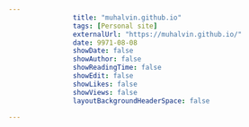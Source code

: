 ---
                title: "muhalvin.github.io"
                tags: [Personal site]
                externalUrl: "https://muhalvin.github.io/"
                date: 9971-08-08
                showDate: false
                showAuthor: false
                showReadingTime: false
                showEdit: false
                showLikes: false
                showViews: false
                layoutBackgroundHeaderSpace: false
                ---
